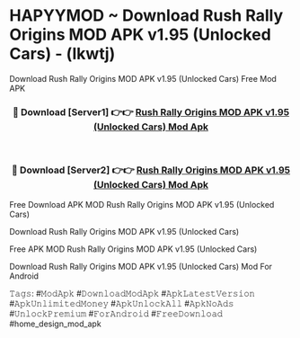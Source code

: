 # HAPYYMOD ~ Download Rush Rally Origins MOD APK v1.95 (Unlocked Cars) - (lkwtj)
Download Rush Rally Origins MOD APK v1.95 (Unlocked Cars) Free Mod APK

<div align="center">
<h3>🔴 Download [Server1] 👉👉 <a href="https://apk-comot.site?title=Rush_Rally_Origins_MOD_APK_v1.95_(Unlocked_Cars)">Rush Rally Origins MOD APK v1.95 (Unlocked Cars) Mod Apk</a></h3><br>

<h3>🔴 Download [Server2] 👉👉 <a href="https://apk-comot.site?title=Rush_Rally_Origins_MOD_APK_v1.95_(Unlocked_Cars)">Rush Rally Origins MOD APK v1.95 (Unlocked Cars) Mod Apk</a></h3>
</div>


Free Download APK MOD Rush Rally Origins MOD APK v1.95 (Unlocked Cars)

Download Rush Rally Origins MOD APK v1.95 (Unlocked Cars) 

Free APK MOD Rush Rally Origins MOD APK v1.95 (Unlocked Cars) 

Download Rush Rally Origins MOD APK v1.95 (Unlocked Cars) Mod For Android

𝚃𝚊𝚐𝚜: #𝙼𝚘𝚍𝙰𝚙𝚔 #𝙳𝚘𝚠𝚗𝚕𝚘𝚊𝚍𝙼𝚘𝚍𝙰𝚙𝚔 #𝙰𝚙𝚔𝙻𝚊𝚝𝚎𝚜𝚝𝚅𝚎𝚛𝚜𝚒𝚘𝚗 #𝙰𝚙𝚔𝚄𝚗𝚕𝚒𝚖𝚒𝚝𝚎𝚍𝙼𝚘𝚗𝚎𝚢 #𝙰𝚙𝚔𝚄𝚗𝚕𝚘𝚌𝚔𝙰𝚕𝚕 #𝙰𝚙𝚔𝙽𝚘𝙰𝚍𝚜 #𝚄𝚗𝚕𝚘𝚌𝚔𝙿𝚛𝚎𝚖𝚒𝚞𝚖 #𝙵𝚘𝚛𝙰𝚗𝚍𝚛𝚘𝚒𝚍 #𝙵𝚛𝚎𝚎𝙳𝚘𝚠𝚗𝚕𝚘𝚊𝚍 #home_design_mod_apk